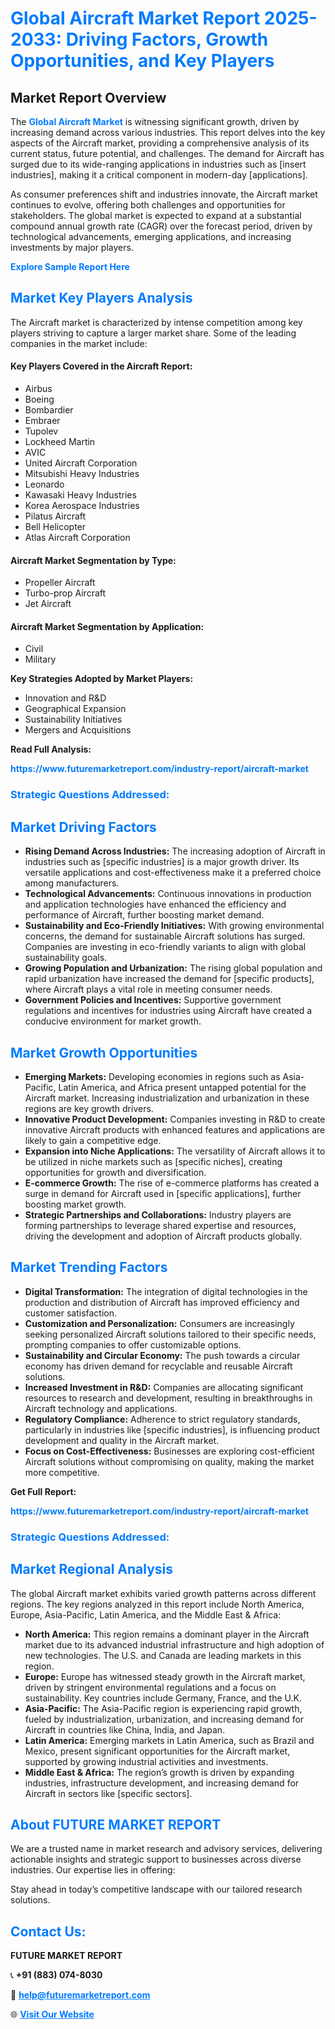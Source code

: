 <h1 style="color: #007BFF;">Global Aircraft Market Report 2025-2033: Driving Factors, Growth Opportunities, and Key Players</h1>

<section id="overview">
<h2>Market Report Overview</h2>
<p>The <a href="https://www.futuremarketreport.com/industry-report/aircraft-market" style="color: #007BFF; text-decoration: none;"><strong>Global Aircraft Market</strong></a> is witnessing significant growth, driven by increasing demand across various industries. This report delves into the key aspects of the Aircraft market, providing a comprehensive analysis of its current status, future potential, and challenges. The demand for Aircraft has surged due to its wide-ranging applications in industries such as [insert industries], making it a critical component in modern-day [applications].</p>
<p>As consumer preferences shift and industries innovate, the Aircraft market continues to evolve, offering both challenges and opportunities for stakeholders. The global market is expected to expand at a substantial compound annual growth rate (CAGR) over the forecast period, driven by technological advancements, emerging applications, and increasing investments by major players.</p>
</section>

<section id="overview">
<p><a href="https://www.futuremarketreport.com/request-sample/reportId=48108" style="color: #007BFF; text-decoration: none;"><strong>Explore Sample Report Here</strong></a></p>
</section>

<section id="key-players">
<h2 style="color: #007BFF;">Market Key Players Analysis</h2>
<p>The Aircraft market is characterized by intense competition among key players striving to capture a larger market share. Some of the leading companies in the market include:</p>
<h4>Key Players Covered in the Aircraft Report:</h4>
<ul><li>Airbus</li><li>Boeing</li><li>Bombardier</li><li>Embraer</li><li>Tupolev</li><li>Lockheed Martin</li><li>AVIC</li><li>United Aircraft Corporation</li><li>Mitsubishi Heavy Industries</li><li>Leonardo</li><li>Kawasaki Heavy Industries</li><li>Korea Aerospace Industries</li><li>Pilatus Aircraft</li><li>Bell Helicopter</li><li>Atlas Aircraft Corporation</li></ul>
<h4>Aircraft Market Segmentation by Type:</h4>
<ul><li>Propeller Aircraft</li><li>Turbo-prop Aircraft</li><li>Jet Aircraft</li></ul>

<h4>Aircraft Market Segmentation by Application:</h4>
<ul><li>Civil</li><li>Military</li></ul>
<p><strong>Key Strategies Adopted by Market Players:</strong></p>
<ul>
<li>Innovation and R&D</li>
<li>Geographical Expansion</li>
<li>Sustainability Initiatives</li>
<li>Mergers and Acquisitions</li>
</ul>
</section>

<section>
<p><strong>Read Full Analysis: </strong></p><a href="https://www.futuremarketreport.com/industry-report/aircraft-market" style="color: #007BFF; text-decoration: none;"><strong>https://www.futuremarketreport.com/industry-report/aircraft-market</strong></a>
<h3 style="color: #007BFF;">Strategic Questions Addressed:</h3>
</section>

<section id="driving-factors">
<h2 style="color: #007BFF;">Market Driving Factors</h2>
<ul>
<li><strong>Rising Demand Across Industries:</strong> The increasing adoption of Aircraft in industries such as [specific industries] is a major growth driver. Its versatile applications and cost-effectiveness make it a preferred choice among manufacturers.</li>
<li><strong>Technological Advancements:</strong> Continuous innovations in production and application technologies have enhanced the efficiency and performance of Aircraft, further boosting market demand.</li>
<li><strong>Sustainability and Eco-Friendly Initiatives:</strong> With growing environmental concerns, the demand for sustainable Aircraft solutions has surged. Companies are investing in eco-friendly variants to align with global sustainability goals.</li>
<li><strong>Growing Population and Urbanization:</strong> The rising global population and rapid urbanization have increased the demand for [specific products], where Aircraft plays a vital role in meeting consumer needs.</li>
<li><strong>Government Policies and Incentives:</strong> Supportive government regulations and incentives for industries using Aircraft have created a conducive environment for market growth.</li>
</ul>
</section>

<section id="growth-opportunities">
<h2 style="color: #007BFF;">Market Growth Opportunities</h2>
<ul>
<li><strong>Emerging Markets:</strong> Developing economies in regions such as Asia-Pacific, Latin America, and Africa present untapped potential for the Aircraft market. Increasing industrialization and urbanization in these regions are key growth drivers.</li>
<li><strong>Innovative Product Development:</strong> Companies investing in R&D to create innovative Aircraft products with enhanced features and applications are likely to gain a competitive edge.</li>
<li><strong>Expansion into Niche Applications:</strong> The versatility of Aircraft allows it to be utilized in niche markets such as [specific niches], creating opportunities for growth and diversification.</li>
<li><strong>E-commerce Growth:</strong> The rise of e-commerce platforms has created a surge in demand for Aircraft used in [specific applications], further boosting market growth.</li>
<li><strong>Strategic Partnerships and Collaborations:</strong> Industry players are forming partnerships to leverage shared expertise and resources, driving the development and adoption of Aircraft products globally.</li>
</ul>
</section>

<section id="trending-factors">
<h2 style="color: #007BFF;">Market Trending Factors</h2>
<ul>
<li><strong>Digital Transformation:</strong> The integration of digital technologies in the production and distribution of Aircraft has improved efficiency and customer satisfaction.</li>
<li><strong>Customization and Personalization:</strong> Consumers are increasingly seeking personalized Aircraft solutions tailored to their specific needs, prompting companies to offer customizable options.</li>
<li><strong>Sustainability and Circular Economy:</strong> The push towards a circular economy has driven demand for recyclable and reusable Aircraft solutions.</li>
<li><strong>Increased Investment in R&D:</strong> Companies are allocating significant resources to research and development, resulting in breakthroughs in Aircraft technology and applications.</li>
<li><strong>Regulatory Compliance:</strong> Adherence to strict regulatory standards, particularly in industries like [specific industries], is influencing product development and quality in the Aircraft market.</li>
<li><strong>Focus on Cost-Effectiveness:</strong> Businesses are exploring cost-efficient Aircraft solutions without compromising on quality, making the market more competitive.</li>
</ul>
</section>

<section>
<p><strong>Get Full Report: </strong></p><a href="https://www.futuremarketreport.com/industry-report/aircraft-market" style="color: #007BFF; text-decoration: none;"><strong>https://www.futuremarketreport.com/industry-report/aircraft-market</strong></a>
<h3 style="color: #007BFF;">Strategic Questions Addressed:</h3>
</section>


<section id="regional-analysis">
<h2 style="color: #007BFF;">Market Regional Analysis</h2>
<p>The global Aircraft market exhibits varied growth patterns across different regions. The key regions analyzed in this report include North America, Europe, Asia-Pacific, Latin America, and the Middle East & Africa:</p>
<ul>
<li><strong>North America:</strong> This region remains a dominant player in the Aircraft market due to its advanced industrial infrastructure and high adoption of new technologies. The U.S. and Canada are leading markets in this region.</li>
<li><strong>Europe:</strong> Europe has witnessed steady growth in the Aircraft market, driven by stringent environmental regulations and a focus on sustainability. Key countries include Germany, France, and the U.K.</li>
<li><strong>Asia-Pacific:</strong> The Asia-Pacific region is experiencing rapid growth, fueled by industrialization, urbanization, and increasing demand for Aircraft in countries like China, India, and Japan.</li>
<li><strong>Latin America:</strong> Emerging markets in Latin America, such as Brazil and Mexico, present significant opportunities for the Aircraft market, supported by growing industrial activities and investments.</li>
<li><strong>Middle East & Africa:</strong> The region’s growth is driven by expanding industries, infrastructure development, and increasing demand for Aircraft in sectors like [specific sectors].</li>
</ul>
</section>

<footer>
<h2 style="color: #007BFF;">About FUTURE MARKET REPORT</h2>
<p>We are a trusted name in market research and advisory services, delivering actionable insights and strategic support to businesses across diverse industries. Our expertise lies in offering:</p>

<p>Stay ahead in today’s competitive landscape with our tailored research solutions.</p>

<h2 style="color: #007BFF;">Contact Us:</h2>
<p><strong>FUTURE MARKET REPORT</strong></p>
<p>📞 <strong>+91 (883) 074-8030</strong></p>
<p>📧 <strong><a href="mailto:help@futuremarketreport.com" style="color: #007BFF;">help@futuremarketreport.com</a></strong></p>
<p>🌐 <strong><a href="https://www.futuremarketreport.com/" style="color: #007BFF;">Visit Our Website</a></strong></p>
</footer>